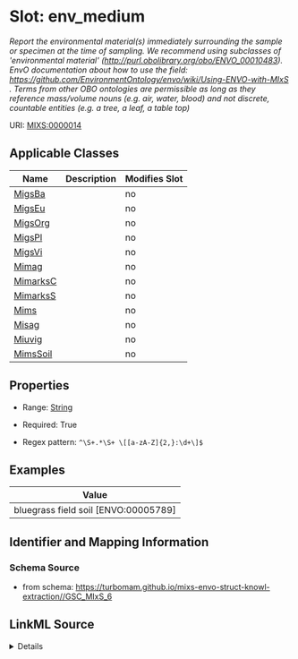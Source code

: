 # Slot: env_medium


_Report the environmental material(s) immediately surrounding the sample or specimen at the time of sampling. We recommend using subclasses of 'environmental material' (http://purl.obolibrary.org/obo/ENVO_00010483). EnvO documentation about how to use the field: https://github.com/EnvironmentOntology/envo/wiki/Using-ENVO-with-MIxS . Terms from other OBO ontologies are permissible as long as they reference mass/volume nouns (e.g. air, water, blood) and not discrete, countable entities (e.g. a tree, a leaf, a table top)_



URI: [MIXS:0000014](https://w3id.org/mixs/0000014)



<!-- no inheritance hierarchy -->




## Applicable Classes

| Name | Description | Modifies Slot |
| --- | --- | --- |
[MigsBa](MigsBa.md) |  |  no  |
[MigsEu](MigsEu.md) |  |  no  |
[MigsOrg](MigsOrg.md) |  |  no  |
[MigsPl](MigsPl.md) |  |  no  |
[MigsVi](MigsVi.md) |  |  no  |
[Mimag](Mimag.md) |  |  no  |
[MimarksC](MimarksC.md) |  |  no  |
[MimarksS](MimarksS.md) |  |  no  |
[Mims](Mims.md) |  |  no  |
[Misag](Misag.md) |  |  no  |
[Miuvig](Miuvig.md) |  |  no  |
[MimsSoil](MimsSoil.md) |  |  no  |







## Properties

* Range: [String](String.md)

* Required: True

* Regex pattern: `^\S+.*\S+ \[[a-zA-Z]{2,}:\d+\]$`






## Examples

| Value |
| --- |
| bluegrass field soil [ENVO:00005789] |

## Identifier and Mapping Information







### Schema Source


* from schema: https://turbomam.github.io/mixs-envo-struct-knowl-extraction//GSC_MIxS_6




## LinkML Source

<details>
```yaml
name: env_medium
description: 'Report the environmental material(s) immediately surrounding the sample
  or specimen at the time of sampling. We recommend using subclasses of ''environmental
  material'' (http://purl.obolibrary.org/obo/ENVO_00010483). EnvO documentation about
  how to use the field: https://github.com/EnvironmentOntology/envo/wiki/Using-ENVO-with-MIxS
  . Terms from other OBO ontologies are permissible as long as they reference mass/volume
  nouns (e.g. air, water, blood) and not discrete, countable entities (e.g. a tree,
  a leaf, a table top)'
title: environmental medium
notes:
- environmental
examples:
- value: bluegrass field soil [ENVO:00005789]
in_subset:
- environment
from_schema: https://turbomam.github.io/mixs-envo-struct-knowl-extraction//GSC_MIxS_6
rank: 1000
slot_uri: MIXS:0000014
multivalued: false
alias: env_medium
domain_of:
- MigsBa
- MigsEu
- MigsOrg
- MigsPl
- MigsVi
- Mimag
- MimarksC
- MimarksS
- Mims
- Misag
- Miuvig
range: string
required: true
pattern: ^\S+.*\S+ \[[a-zA-Z]{2,}:\d+\]$

```
</details>